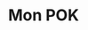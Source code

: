 ---
layout: layout/post.njk

title: "Mon POK"
authors:
  - Jean-Claude DUSSE

year: 2022-2023
tags: ['pok', 'html']
---